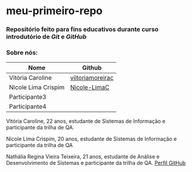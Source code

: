 # meu-primeiro-repo


### Repositório feito para fins educativos durante curso introdutório de *Git* e *GitHub*

### Sobre nós:
| Nome         | Github |
|--------------|-------|
| Vitória Caroline    | [viitoriamoreirac](https://github.com/viitoriamoreirac/)   | 
| Nicole Lima Crispim  | [Nicole-LimaC](https://github.com/Nicole-LimaC)    | 
| Participante3   |     |
| Participante4  |     |

Vitória Caroline, 22 anos, estudante de Sistemas de Informação e participante da trilha de QA.

Nicole Lima Crispim, 20 anos, estudante de Sistemas de Informação e participante da trilha de QA

Nathália Regina Vieira Teixeira, 21 anos, estudante de Análise e Desenvolvimento de Sistemas e participante da trilha de QA. [Perfil GitHub](https://github.com/nathreginavt) 
